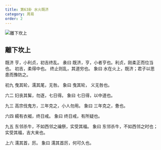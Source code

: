 ```yaml
---
title: 第63卦 水火既济
category: 周易
order: 2
---
```


![離下坎上](https://upload.wikimedia.org/wikipedia/commons/1/13/Yijing-63.png)

## 離下坎上

既济 亨，小利贞，初吉终乱。
彖曰 既济，亨，小者亨也。利贞，刚柔正而位当也。 初吉，柔得中也。 终止则乱，其道穷也。
象曰 水在火上，既济；君子以思患而豫防之。

初九 曳其轮，濡其尾，无咎。
象曰 曳其轮， 义无咎也。

六二 妇丧其髴，勿逐，七日得。
象曰 七日得，以中道也。

九三 高宗伐鬼方，三年克之，小人勿用。
象曰 三年克之，惫也。

六四 繻有衣袽，终日戒。
象曰 终日戒，有所疑也。

九五 东邻杀牛，不如西邻之禴祭，实受其福。
象曰 东邻杀牛，不如西邻之时也；实受其福，吉大来也。

上六 濡其首，厉。
象曰 濡其首厉，何可久也。